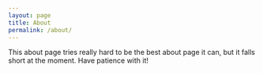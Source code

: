 ```yaml
---
layout: page
title: About
permalink: /about/
---
```


This about page tries really hard to be the best about page it can, but it falls short at the moment. Have patience with it!
